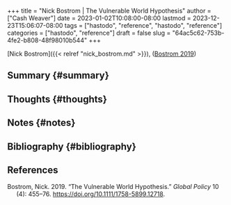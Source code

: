 +++
title = "Nick Bostrom | The Vulnerable World Hypothesis"
author = ["Cash Weaver"]
date = 2023-01-02T10:08:00-08:00
lastmod = 2023-12-23T15:06:07-08:00
tags = ["hastodo", "reference", "hastodo", "reference"]
categories = ["hastodo", "reference"]
draft = false
slug = "64ac5c62-753b-4fe2-b808-48f98010b544"
+++

[Nick Bostrom]({{< relref "nick_bostrom.md" >}}), (<a href="#citeproc_bib_item_1">Bostrom 2019</a>)


## Summary {#summary}


## Thoughts {#thoughts}


## Notes {#notes}


## Bibliography {#bibliography}

## References

<style>.csl-entry{text-indent: -1.5em; margin-left: 1.5em;}</style><div class="csl-bib-body">
  <div class="csl-entry"><a id="citeproc_bib_item_1"></a>Bostrom, Nick. 2019. “The Vulnerable World Hypothesis.” <i>Global Policy</i> 10 (4): 455–76. <a href="https://doi.org/10.1111/1758-5899.12718">https://doi.org/10.1111/1758-5899.12718</a>.</div>
</div>
